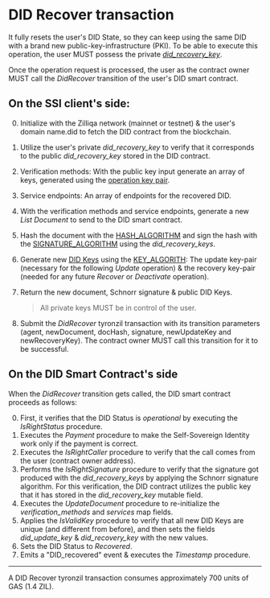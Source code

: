 # DID Recover transaction

It fully resets the user's DID State, so they can keep using the same DID with a brand new public-key-infrastructure (PKI). To be able to execute this operation, the user MUST possess the private [*did_recovery_key*](../protocol-parameters.md#did-keys).

Once the operation request is processed, the user as the contract owner MUST call the *DidRecover* transition of the user's DID smart contract.

## On the SSI client's side:

0. Initialize with the Zilliqa network (mainnet or testnet) & the user's domain name.did to fetch the DID contract from the blockchain.
1. Utilize the user's private *did_recovery_key* to verify that it corresponds to the public *did_recovery_key* stored in the DID contract. 
2. Verification methods: With the public key input generate an array of keys, generated using the [operation key pair](../protocol-parameters.md#operation-key-pair).
3. Service endpoints: An array of endpoints for the recovered DID.
4. With the verification methods and service endpoints, generate a new *List Document* to send to the DID smart contract.
5. Hash the document with the [HASH_ALGORITHM](../protocol-parameters.md#hash-algorithm) and sign the hash with the [SIGNATURE_ALGORITHM](../protocol-parameters.md#signature-algorithm) using the *did_recovery_keys*. 
6. Generate new [DID Keys](../protocol-parameters.md#did-keys) using the [KEY_ALGORITH](../protocol-parameters.md#operation-key-algorithm): The update key-pair (necessary for the following *Update* operation) & the recovery key-pair (needed for any future *Recover* or *Deactivate* operation).
7. Return the new document, Schnorr signature & public DID Keys.

    > All private keys MUST be in control of the user.

8. Submit the *DidRecover* tyronzil transaction with its transition parameters (agent, newDocument, docHash, signature, newUpdateKey and newRecoveryKey). The contract owner MUST call this transition for it to be successful.

## On the DID Smart Contract's side

When the *DidRecover* transition gets called, the DID smart contract proceeds as follows:

0. First, it verifies that the DID Status is *operational* by executing the *IsRightStatus* procedure.
1. Executes the  *Payment* procedure to make the Self-Sovereign Identity work only if the payment is correct.
2. Executes the *IsRightCaller* procedure to verify that the call comes from the user (contract owner address).
3. Performs the *IsRightSignature* procedure to verify that the signature got produced with the *did_recovery_keys* by applying the Schnorr signature algorithm. For this verification, the DID contract utilizes the public key that it has stored in the *did_recovery_key* mutable field.
4. Executes the *UpdateDocument* procedure to re-initialize the *verification_methods* and *services* map fields.
6. Applies the *IsValidKey* procedure to verify that all new DID Keys are unique (and different from before), and then sets the fields *did_update_key* & *did_recovery_key* with the new values.
7. Sets the DID Status to *Recovered*.
8. Emits a "DID_recovered" event & executes the *Timestamp* procedure.

---

A DID Recover tyronzil transaction consumes approximately 700 units of GAS (1.4 ZIL).
